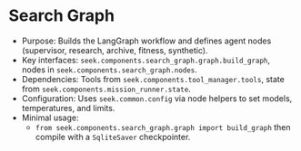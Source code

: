 # Search Graph

- Purpose: Builds the LangGraph workflow and defines agent nodes (supervisor, research, archive, fitness, synthetic).
- Key interfaces: `seek.components.search_graph.graph.build_graph`, nodes in `seek.components.search_graph.nodes`.
- Dependencies: Tools from `seek.components.tool_manager.tools`, state from `seek.components.mission_runner.state`.
- Configuration: Uses `seek.common.config` via node helpers to set models, temperatures, and limits.
- Minimal usage:
  - `from seek.components.search_graph.graph import build_graph` then compile with a `SqliteSaver` checkpointer.
